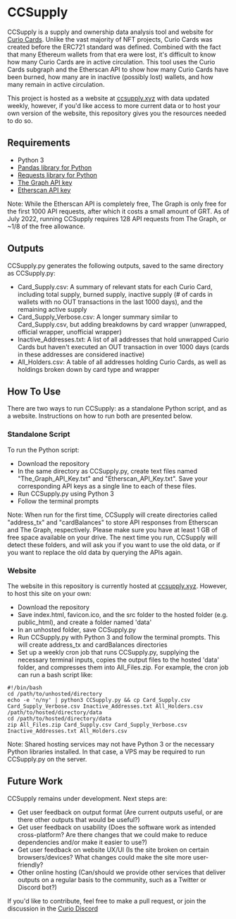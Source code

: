 # CCSupply

CCSupply is a supply and ownership data analysis tool and website for [Curio Cards](https://curio.cards). Unlike the vast majority of NFT projects, Curio Cards was created before the ERC721 standard was defined. Combined with the fact that many Ethereum wallets from that era were lost, it's difficult to know how many Curio Cards are in active circulation. This tool uses the Curio Cards subgraph and the Etherscan API to show how many Curio Cards have been burned, how many are in inactive (possibly lost) wallets, and how many remain in active circulation.

This project is hosted as a website at [ccsupply.xyz](https://ccsupply.xyz) with data updated weekly, however, if you'd like access to more current data or to host your own version of the website, this repository gives you the resources needed to do so.

## Requirements

- Python 3
- [Pandas library for Python](https://pandas.pydata.org)
- [Requests library for Python](https://pypi.org/project/requests)
- [The Graph API key](https://thegraph.com/studio/apikeys/)
- [Etherscan API key](https://etherscan.io/myapikey)

Note: While the Etherscan API is completely free, The Graph is only free for the first 1000 API requests, after which it costs a small amount of GRT. As of July 2022, running CCSupply requires 128 API requests from The Graph, or ~1/8 of the free allowance.

## Outputs

CCSupply.py generates the following outputs, saved to the same directory as CCSupply.py:
- Card_Supply.csv: A summary of relevant stats for each Curio Card, including total supply, burned supply, inactive supply (# of cards in wallets with no OUT transactions in the last 1000 days), and the remaining active supply
- Card_Supply_Verbose.csv: A longer summary similar to Card_Supply.csv, but adding breakdowns by card wrapper (unwrapped, official wrapper, unofficial wrapper)
- Inactive_Addresses.txt: A list of all addresses that hold unwrapped Curio Cards but haven't executed an OUT transaction in over 1000 days (cards in these addresses are considered inactive)
- All_Holders.csv: A table of all addresses holding Curio Cards, as well as holdings broken down by card type and wrapper

## How To Use

There are two ways to run CCSupply: as a standalone Python script, and as a website. Instructions on how to run both are presented below.

### Standalone Script

To run the Python script:
- Download the repository
- In the same directory as CCSupply.py, create text files named "The_Graph_API_Key.txt" and "Etherscan_API_Key.txt". Save your corresponding API keys as a single line to each of these files.
- Run CCSupply.py using Python 3
- Follow the terminal prompts

Note: When run for the first time, CCSupply will create directories called "address_tx" and "cardBalances" to store API responses from Etherscan and The Graph, respectively. Please make sure you have at least 1 GB of free space available on your drive. The next time you run, CCSupply will detect these folders, and will ask you if you want to use the old data, or if you want to replace the old data by querying the APIs again.

### Website

The website in this repository is currently hosted at [ccsupply.xyz](https://ccsupply.xyz). However, to host this site on your own:
- Download the repository
- Save index.html, favicon.ico, and the src folder to the hosted folder (e.g. public_html), and create a folder named 'data'
- In an unhosted folder, save CCSupply.py
- Run CCSupply.py with Python 3 and follow the terminal prompts. This will create address_tx and cardBalances directories
- Set up a weekly cron job that runs CCSupply.py, supplying the necessary terminal inputs, copies the output files to the hosted 'data' folder, and compresses them into All_Files.zip. For example, the cron job can run a bash script like:

```
#!/bin/bash
cd /path/to/unhosted/directory
echo -e 'n/ny' | python3 CCSupply.py && cp Card_Supply.csv Card_Supply_Verbose.csv Inactive_Addresses.txt All_Holders.csv /path/to/hosted/directory/data
cd /path/to/hosted/directory/data
zip All_Files.zip Card_Supply.csv Card_Supply_Verbose.csv Inactive_Addresses.txt All_Holders.csv
```

Note: Shared hosting services may not have Python 3 or the necessary Python libraries installed. In that case, a VPS may be required to run CCSupply.py on the server.

## Future Work

CCSupply remains under development. Next steps are:
- Get user feedback on output format (Are current outputs useful, or are there other outputs that would be useful?)
- Get user feedback on usability (Does the software work as intended cross-platform? Are there changes that we could make to reduce dependencies and/or make it easier to use?)
- Get user feedback on website UX/UI (Is the site broken on certain browsers/devices? What changes could make the site more user-friendly?
- Other online hosting (Can/should we provide other services that deliver outputs on a regular basis to the community, such as a Twitter or Discord bot?)

If you'd like to contribute, feel free to make a pull request, or join the discussion in the [Curio Discord](https://discord.curio.cards)

